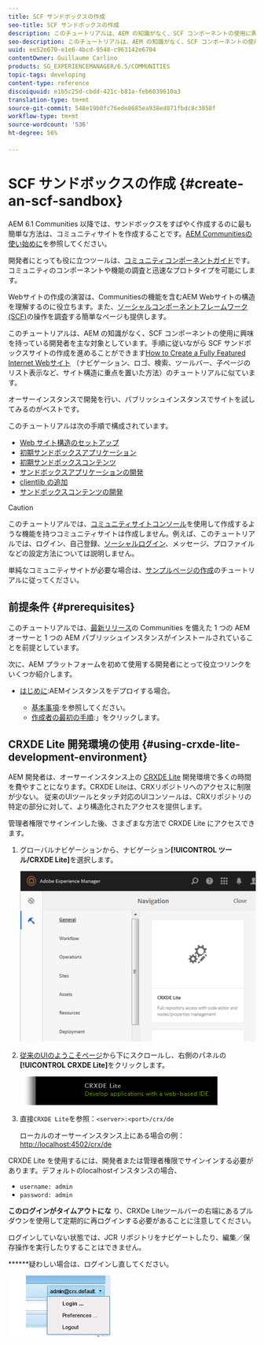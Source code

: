 ```yaml
---
title: SCF サンドボックスの作成
seo-title: SCF サンドボックスの作成
description: このチュートリアルは、AEM の知識がなく、SCF コンポーネントの使用に興味を持っている開発者を主な対象としています。手順に従いながら SCF サンドボックスサイトの作成を進めることができます
seo-description: このチュートリアルは、AEM の知識がなく、SCF コンポーネントの使用に興味を持っている開発者を主な対象としています。手順に従いながら SCF サンドボックスサイトの作成を進めることができます
uuid: ee52e670-e1e6-4bcd-9548-c963142e6704
contentOwner: Guillaume Carlino
products: SG_EXPERIENCEMANAGER/6.5/COMMUNITIES
topic-tags: developing
content-type: reference
discoiquuid: e1b5c25d-cbdd-421c-b81a-feb6039610a3
translation-type: tm+mt
source-git-commit: 548e19b0fc76ede8685ea938ed871fbdc8c3858f
workflow-type: tm+mt
source-wordcount: '536'
ht-degree: 56%

---
```




# SCF サンドボックスの作成   {#create-an-scf-sandbox}


AEM 6.1 Communities 以降では、サンドボックスをすばやく作成するのに最も簡単な方法は、コミュニティサイトを作成することです。[AEM Communitiesの使い始めに](getting-started.md)を参照してください。

開発者にとっても役に立つツールは、[コミュニティコンポーネントガイド](components-guide.md)です。コミュニティのコンポーネントや機能の調査と迅速なプロトタイプを可能にします。

Webサイトの作成の演習は、Communitiesの機能を含むAEM Webサイトの構造を理解するのに役立ちます。また、[ソーシャルコンポーネントフレームワーク(SCF)](scf.md)の操作を調査する簡単なページも提供します。

このチュートリアルは、AEM の知識がなく、SCF コンポーネントの使用に興味を持っている開発者を主な対象としています。手順に従いながら SCF サンドボックスサイトの作成を進めることができます[How to Create a Fully Featured Internet Webサイト](../../help/sites-developing/website.md) （ナビゲーション、ロゴ、検索、ツールバー、子ページのリスト表示など、サイト構造に重点を置いた方法）のチュートリアルに似ています。

オーサーインスタンスで開発を行い、パブリッシュインスタンスでサイトを試してみるのがベストです。

このチュートリアルは次の手順で構成されています。

* [Web サイト構造のセットアップ](setup-website.md)
* [初期サンドボックスアプリケーション](initial-app.md)
* [初期サンドボックスコンテンツ](initial-content.md)
* [サンドボックスアプリケーションの開発](develop-app.md)
* [clientlib の追加](add-clientlibs.md)
* [サンドボックスコンテンツの開発](develop-content.md)

>[!CAUTION]
>
>このチュートリアルでは、[コミュニティサイトコンソール](sites-console.md)を使用して作成するような機能を持つコミュニティサイトは作成しません。例えば、このチュートリアルでは、ログイン、自己登録、[ソーシャルログイン](social-login.md)、メッセージ、プロファイルなどの設定方法については説明しません。
>
>単純なコミュニティサイトが必要な場合は、[サンプルページの作成](create-sample-page.md)のチュートリアルに従ってください。

## 前提条件 {#prerequisites}

このチュートリアルでは、[最新リリース](deploy-communities.md#latest-releases)の Communities を備えた 1 つの AEM オーサーと 1 つの AEM パブリッシュインスタンスがインストールされていることを前提としています。

次に、AEM プラットフォームを初めて使用する開発者にとって役立つリンクをいくつか紹介します。

* [はじめに](../../help/sites-deploying/deploy.md#getting-started):AEMインスタンスをデプロイする場合。

   * [基本事項](../../help/sites-developing/the-basics.md):を参照してください。
   * [作成者の最初の手順](../../help/sites-authoring/first-steps.md):」をクリックします。

## CRXDE Lite 開発環境の使用 {#using-crxde-lite-development-environment}

AEM 開発者は、オーサーインスタンス上の [CRXDE Lite](../../help/sites-developing/developing-with-crxde-lite.md) 開発環境で多くの時間を費やすことになります。CRXDE Liteは、CRXリポジトリへのアクセスに制限が少ない。 従来のUIツールとタッチ対応のUIコンソールは、CRXリポジトリの特定の部分に対して、より構造化されたアクセスを提供します。

管理者権限でサインインした後、さまざまな方法で CRXDE Lite にアクセスできます。

1. グローバルナビゲーションから、ナビゲーション&#x200B;**[!UICONTROL ツール/CRXDE Lite]**&#x200B;を選択します。

   ![crxde-lite](assets/tools-crxde.png)

2. [従来のUIのようこそページ](http://localhost:4502/welcome.html)から下にスクロールし、右側のパネルの&#x200B;**[!UICONTROL CRXDE Lite]**&#x200B;をクリックします。

   ![classic-ui-crxde](assets/classic-ui-crxde.png)

3. 直接`CRXDE Lite`を参照：`<server>:<port>/crx/de`

   ローカルのオーサーインスタンス上にある場合の例：[http://localhost:4502/crx/de](http://localhost:4502/crx/de)

CRXDE Lite を使用するには、開発者または管理者権限でサインインする必要があります。デフォルトのlocalhostインスタンスの場合、

* `username: admin`
* `password: admin`


**このログインがタイムアウトにな** り、CRXDe Liteツールバーの右端にあるプルダウンを使用して定期的に再ログインする必要があることに注意してください。

ログインしていない状態では、JCR リポジトリをナビゲートしたり、編集／保存操作を実行したりすることはできません。

******&#x200B;疑わしい場合は、ログインし直してください。

![再ログイン](assets/relogin.png)
